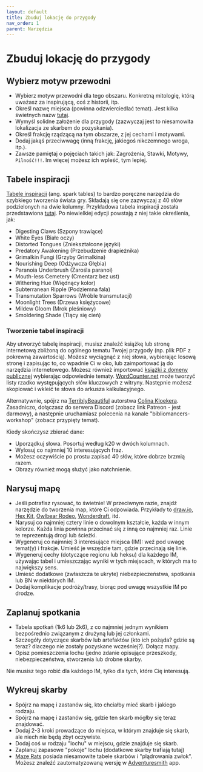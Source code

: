 ```yaml
---
layout: default
title: Zbuduj lokację do przygody
nav_order: 1
parent: Narzędzia
---
```


# Zbuduj lokację do przygody

## Wybierz motyw przewodni

- Wybierz motyw przewodni dla tego obszaru. Konkretną mitologię, którą uważasz za inspirującą, coś z historii, itp.
- Określ nazwę miejsca (powinna odzwierciedlać temat). Jest kilka świetnych nazw [tutaj](https://www.fantasynamegenerators.com/forest_names.php).
- Wymyśl solidne założenie dla przygody (zazwyczaj jest to niesamowita lokalizacja ze skarbem do pozyskania).
- Określ frakcję rządzącą na tym obszarze, z jej cechami i motywami.
- Dodaj jakąś przeciwwagę (inną frakcję, jakiegoś nikczemnego wroga, itp.).
- Zawsze pamiętaj o pojęciach takich jak: Zagrożenia, Stawki, Motywy, `Pilność!!!`. Im więcej możesz ich wpleść, tym lepiej.

## Tabele inspiracji

[Tabele inspiracji](https://www.bastionland.com/2017/11/electric-modernity-and-spark-tables.html) (ang. spark tables) to bardzo poręczne narzędzia do szybkiego tworzenia świata gry. Składają się one zazwyczaj z 40 słów podzielonych na dwie kolumny. 
Przykładowa tabela inspiracji została przedstawiona [tutaj](https://docs.google.com/spreadsheets/d/1b3E3FsQVvjqAMVcDIVXXQmo9g6bH0fQBDbzRJ6K5F10/edit#gid=0). Po niewielkiej edycji powstają z niej takie określenia, jak:

- Digesting Claws (Szpony trawiące)
- White Eyes (Białe oczy)
- Distorted Tongues (Zniekształcone języki)
- Predatory Awakening (Przebudzenie drapieżnika)
- Grimalkin Fungi (Grzyby Grimalkina)
- Nourishing Deep (Odżywcza Głębia)
- Paranoia Underbrush (Zarośla paranoi)
- Mouth-less Cemetery (Cmentarz bez ust)
- Withering Hue (Więdnący kolor)
- Subterranean Ripple (Podziemna fala)
- Transmutation Sparrows (Wróble transmutacji)
- Moonlight Trees (Drzewa księżycowe)
- Mildew Gloom (Mrok pleśniowy)
- Smoldering Shade (Tlący się cień)

### Tworzenie tabel inspiracji

Aby utworzyć tabelę inspiracji, musisz znaleźć książkę lub stronę internetową zbliżoną do ogólnego tematu Twojej przygody (np. plik PDF z pokrewną zawartością). Możesz wyciągnąć z niej słowa, wybierając losową stronę i zapisując to, co wpadnie Ci w oko, lub zaimportować ją do narzędzia internetowego.
Możesz również importować [książki z domeny publicznej](https://archive.org/details/texts) wybierając odpowiednie tematy.
[WordCounter.net](https://wordcounter.net/website-word-count) może tworzyć listy rzadko występujących słów kluczowych z witryny. Następnie możesz skopiować i wkleić te słowa do arkusza kalkulacyjnego.

Alternatywnie, spójrz na [TerriblyBeautiful](https://www.patreon.com/terriblybeautiful) autorstwa [Colina Kloekera](https://twitter.com/colinkloecker?lang=en). Zasadniczo, dołączasz do serwera Discord (zobacz link Patreon - jest darmowy), a następnie uruchamiasz polecenia na kanale "bibliomancers-workshop" (zobacz przypięty temat).

Kiedy skończysz zbierać dane:

- Uporządkuj słowa. Posortuj według k20 w dwóch kolumnach.
- Wylosuj co najmniej 10 interesujących fraz.
- Możesz oczywiście po prostu zapisać 40 słów, które dobrze brzmią razem.
- Obrazy również mogą służyć jako natchnienie.

## Narysuj mapę

- Jeśli potrafisz rysować, to świetnie! W przeciwnym razie, znajdź narzędzie do tworzenia map, które Ci odpowiada. Przykłady to [draw.io](http://draw.io), [Hex Kit](https://coneofnegativeenergy.com/hex-kit/), [Owlbear Rodeo](https://www.owlbear.rodeo/), [Wonderdraft](http://wonderdraft.net/), itd.
- Narysuj co najmniej cztery linie o dowolnym kształcie, każda w innym kolorze. Każda linia powinna przecinać się z inną co najmniej raz. Linie te reprezentują drogi lub ścieżki.
- Wygeneruj co najmniej 3 interesujące miejsca (IM): weź pod uwagę temat(y) i frakcje. Umieść je wszędzie tam, gdzie przecinają się linie.
- Wygeneruj cechy (dotyczące regionu lub heksu) dla każdego IM, używając tabel i umieszczając wyniki w tych miejscach, w których ma to największy sens.
- Umieść dodatkowe (zwłaszcza te ukryte) niebezpieczeństwa, spotkania lub BN w niektórych IM.
- Dodaj komplikacje podróży/trasy, biorąc pod uwagę wszystkie IM po drodze.

## Zaplanuj spotkania

- Tabela spotkań (1k6 lub 2k6), z co najmniej jednym wynikiem bezpośrednio związanym z drużyną lub jej członkami.
- Szczegóły dotyczące skarbów lub artefaktów (kto ich pożąda? gdzie są teraz? dlaczego nie zostały pozyskane wcześniej?). Dołącz mapy.
- Opisz pomieszczenia lochu (jedno zdanie opisujące przeszkody, niebezpieczeństwa, stworzenia lub drobne skarby.

Nie musisz tego robić dla każdego IM, tylko dla tych, które Cię interesują.

## Wykreuj skarby

- Spójrz na mapę i zastanów się, kto chciałby mieć skarb i jakiego rodzaju.
- Spójrz na mapę i zastanów się, gdzie ten skarb mógłby się teraz znajdować.
- Dodaj 2-3 kroki prowadzące do miejsca, w którym znajduje się skarb, ale niech nie będą zbyt oczywiste.
- Dodaj coś w rodzaju "lochu" w miejscu, gdzie znajduje się skarb.
- Zaplanuj zapasowe "pokoje" lochu (dodatkowe skarby trafiają tutaj)
- [Maze Rats](https://questingbeast.itch.io/maze-rats) posiada niesamowite tabele skarbów i "plądrowania zwłok". Możesz znaleźć zautomatyzowaną wersję w [Adventuresmith](https://play.google.com/store/apps/details?id=org.steavesea.adventuresmith&hl=en_US&gl=US) app.

